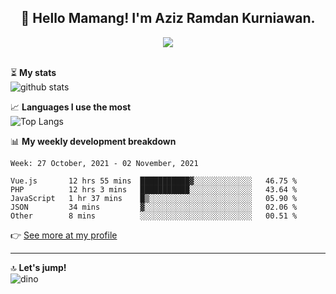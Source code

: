 <h2 align="center">👋 Hello Mamang! I'm Aziz Ramdan Kurniawan.</h2>  
<p align="center">
  <img src="https://komarev.com/ghpvc/?username=azizramdan"> <br><br>
</p>
    
⏳ **My stats**  
![github stats](https://github-readme-stats.vercel.app/api?username=azizramdan&show_icons=true&count_private=true&title_color=000&hide_border=true&hide_title=true)  

📈 **Languages I use the most**  
![Top Langs](https://github-readme-stats.vercel.app/api/top-langs/?username=azizramdan&layout=compact&langs_count=6&hide=tsql&hide_border=true&hide_title=true&exclude_repo=Futsal-Go,Futsal-Go-Admin,Sistem-Informasi-Sensus-Harian-Rawat-Inap)  

📊 **My weekly development breakdown**
<!--START_SECTION:waka-->
```text
Week: 27 October, 2021 - 02 November, 2021

Vue.js       12 hrs 55 mins  ███████████▓░░░░░░░░░░░░░   46.75 % 
PHP          12 hrs 3 mins   ███████████░░░░░░░░░░░░░░   43.64 % 
JavaScript   1 hr 37 mins    █▒░░░░░░░░░░░░░░░░░░░░░░░   05.90 % 
JSON         34 mins         ▓░░░░░░░░░░░░░░░░░░░░░░░░   02.06 % 
Other        8 mins          ░░░░░░░░░░░░░░░░░░░░░░░░░   00.51 % 
```
<!--END_SECTION:waka-->
👉 [See more at my profile](https://wakatime.com/@azizramdan)
***
🔝 **Let's jump!**  
![dino](https://raw.githubusercontent.com/azizramdan/azizramdan/master/dino.gif)  
